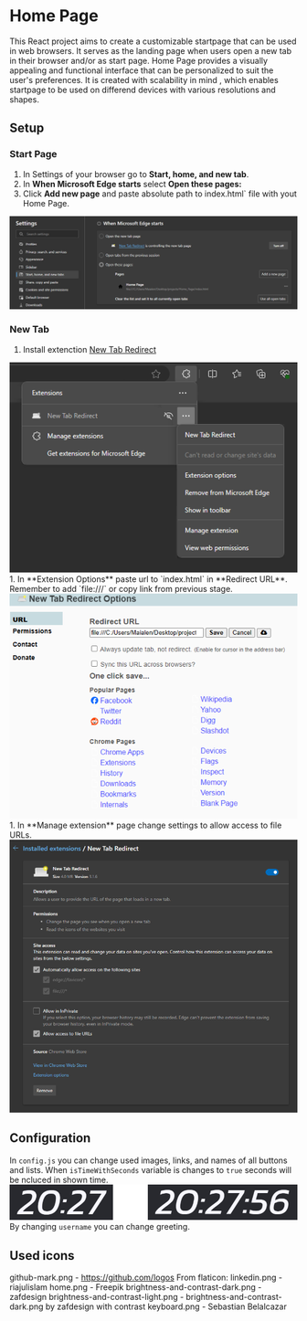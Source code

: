 # Home Page

This React project aims to create a customizable startpage that can be used in web browsers. It serves as the landing page when users open a new tab in their browser and/or as start page. Home Page provides a visually appealing and functional interface that can be personalized to suit the user's preferences. It is created with scalability in mind , which enables startpage to be used on differend devices with various resolutions and shapes.

## Setup

### Start Page

1. In Settings of your browser go to **Start, home, and new tab**.
2. In **When Microsoft Edge starts** select **Open these pages:**
3. Click **Add new page** and paste absolute path to index.html` file with yout Home Page.

<img src="readme_files/start_page_settings.png">
<!-- <img src="readme_files/start_page_settings.png" width="800"> -->

### New Tab
1. Install extenction [New Tab Redirect](https://chromewebstore.google.com/detail/icpgjfneehieebagbmdbhnlpiopdcmna)
<img src="readme_files/extensions.png">
1. In **Extension Options** paste url to `index.html` in **Redirect URL**. Remember to add `file:///` or copy link from previous stage.
<img src="readme_files/extension_options.png">
1. In **Manage extension** page change settings to allow access to file URLs.
<img src="readme_files/manage_extension.png">

## Configuration
In `config.js` you can change used images, links, and names of all buttons and lists.
When `isTimeWithSeconds` variable is changes to `true` seconds will be ncluced in shown time.
<img src="readme_files/clock.png" width="600">
By changing `username` you can change greeting.

## Used icons
github-mark.png - https://github.com/logos
From flaticon:
linkedin.png - riajulislam
home.png - Freepik
brightness-and-contrast-dark.png - zafdesign
brightness-and-contrast-light.png - brightness-and-contrast-dark.png by zafdesign with contrast
keyboard.png - Sebastian Belalcazar